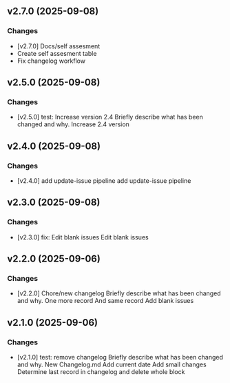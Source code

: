 ## v2.7.0 (2025-09-08)

### Changes
- [v2.7.0] Docs/self assesment
 - Create self assesment table
 - Fix changelog workflow


## v2.5.0 (2025-09-08)

### Changes
- [v2.5.0] test: Increase version 2.4
Briefly describe what has been changed and why.
Increase 2.4 version


## v2.4.0 (2025-09-08)

### Changes
- [v2.4.0] add update-issue pipeline
add update-issue pipeline


## v2.3.0 (2025-09-08)

### Changes
- [v2.3.0] fix: Edit blank issues
Edit blank issues


## v2.2.0 (2025-09-06)

### Changes
- [v2.2.0] Chore/new changelog
Briefly describe what has been changed and why.
One more record
And same record
Add blank issues


## v2.1.0 (2025-09-06)

### Changes
- [v2.1.0] test: remove changelog
Briefly describe what has been changed and why.
New Changelog.md
Add current date
Add small changes
Determine last record in changelog and delete whole block
